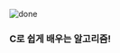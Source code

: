 
![done](https://github.com/w8err/3D-quarter-Unity/assets/104305435/f48af2b0-d79c-4107-bc95-16ca17cf03da)

### C로 쉽게 배우는 알고리즘! 
